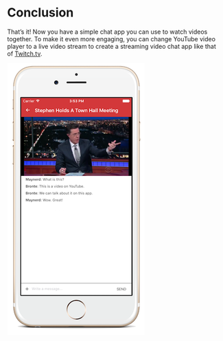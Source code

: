 # Conclusion

That’s it! Now you have a simple chat app you can use to watch videos together. To make it even more engaging, you can change YouTube video player to a live video stream to create a streaming video chat app like that of [Twitch.tv](http://www.twitch.tv).



![](../file/011_screenshot_320.png)
